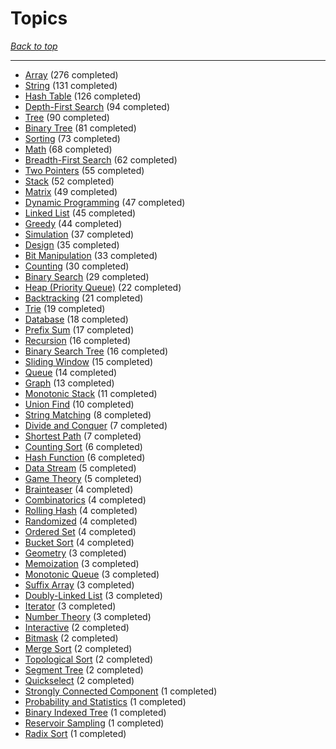 # Topics

*[Back to top](<../README.md>)*

------

- [Array](<by_topic/Array.md>) (276 completed)
- [String](<by_topic/String.md>) (131 completed)
- [Hash Table](<by_topic/Hash Table.md>) (126 completed)
- [Depth-First Search](<by_topic/Depth-First Search.md>) (94 completed)
- [Tree](<by_topic/Tree.md>) (90 completed)
- [Binary Tree](<by_topic/Binary Tree.md>) (81 completed)
- [Sorting](<by_topic/Sorting.md>) (73 completed)
- [Math](<by_topic/Math.md>) (68 completed)
- [Breadth-First Search](<by_topic/Breadth-First Search.md>) (62 completed)
- [Two Pointers](<by_topic/Two Pointers.md>) (55 completed)
- [Stack](<by_topic/Stack.md>) (52 completed)
- [Matrix](<by_topic/Matrix.md>) (49 completed)
- [Dynamic Programming](<by_topic/Dynamic Programming.md>) (47 completed)
- [Linked List](<by_topic/Linked List.md>) (45 completed)
- [Greedy](<by_topic/Greedy.md>) (44 completed)
- [Simulation](<by_topic/Simulation.md>) (37 completed)
- [Design](<by_topic/Design.md>) (35 completed)
- [Bit Manipulation](<by_topic/Bit Manipulation.md>) (33 completed)
- [Counting](<by_topic/Counting.md>) (30 completed)
- [Binary Search](<by_topic/Binary Search.md>) (29 completed)
- [Heap (Priority Queue)](<by_topic/Heap (Priority Queue).md>) (22 completed)
- [Backtracking](<by_topic/Backtracking.md>) (21 completed)
- [Trie](<by_topic/Trie.md>) (19 completed)
- [Database](<by_topic/Database.md>) (18 completed)
- [Prefix Sum](<by_topic/Prefix Sum.md>) (17 completed)
- [Recursion](<by_topic/Recursion.md>) (16 completed)
- [Binary Search Tree](<by_topic/Binary Search Tree.md>) (16 completed)
- [Sliding Window](<by_topic/Sliding Window.md>) (15 completed)
- [Queue](<by_topic/Queue.md>) (14 completed)
- [Graph](<by_topic/Graph.md>) (13 completed)
- [Monotonic Stack](<by_topic/Monotonic Stack.md>) (11 completed)
- [Union Find](<by_topic/Union Find.md>) (10 completed)
- [String Matching](<by_topic/String Matching.md>) (8 completed)
- [Divide and Conquer](<by_topic/Divide and Conquer.md>) (7 completed)
- [Shortest Path](<by_topic/Shortest Path.md>) (7 completed)
- [Counting Sort](<by_topic/Counting Sort.md>) (6 completed)
- [Hash Function](<by_topic/Hash Function.md>) (6 completed)
- [Data Stream](<by_topic/Data Stream.md>) (5 completed)
- [Game Theory](<by_topic/Game Theory.md>) (5 completed)
- [Brainteaser](<by_topic/Brainteaser.md>) (4 completed)
- [Combinatorics](<by_topic/Combinatorics.md>) (4 completed)
- [Rolling Hash](<by_topic/Rolling Hash.md>) (4 completed)
- [Randomized](<by_topic/Randomized.md>) (4 completed)
- [Ordered Set](<by_topic/Ordered Set.md>) (4 completed)
- [Bucket Sort](<by_topic/Bucket Sort.md>) (4 completed)
- [Geometry](<by_topic/Geometry.md>) (3 completed)
- [Memoization](<by_topic/Memoization.md>) (3 completed)
- [Monotonic Queue](<by_topic/Monotonic Queue.md>) (3 completed)
- [Suffix Array](<by_topic/Suffix Array.md>) (3 completed)
- [Doubly-Linked List](<by_topic/Doubly-Linked List.md>) (3 completed)
- [Iterator](<by_topic/Iterator.md>) (3 completed)
- [Number Theory](<by_topic/Number Theory.md>) (3 completed)
- [Interactive](<by_topic/Interactive.md>) (2 completed)
- [Bitmask](<by_topic/Bitmask.md>) (2 completed)
- [Merge Sort](<by_topic/Merge Sort.md>) (2 completed)
- [Topological Sort](<by_topic/Topological Sort.md>) (2 completed)
- [Segment Tree](<by_topic/Segment Tree.md>) (2 completed)
- [Quickselect](<by_topic/Quickselect.md>) (2 completed)
- [Strongly Connected Component](<by_topic/Strongly Connected Component.md>) (1 completed)
- [Probability and Statistics](<by_topic/Probability and Statistics.md>) (1 completed)
- [Binary Indexed Tree](<by_topic/Binary Indexed Tree.md>) (1 completed)
- [Reservoir Sampling](<by_topic/Reservoir Sampling.md>) (1 completed)
- [Radix Sort](<by_topic/Radix Sort.md>) (1 completed)
